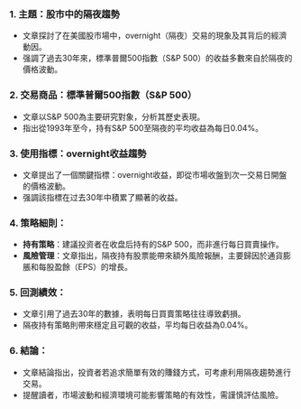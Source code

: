 ### 1. 主題：股市中的隔夜趨勢

- 文章探討了在美國股市場中，overnight（隔夜）交易的現象及其背后的經濟動因。
- 强調了過去30年來，標準普爾500指數（S&P 500）的收益多數來自於隔夜的價格波動。

### 2. 交易商品：標準普爾500指數（S&P 500）

- 文章以S&P 500為主要研究對象，分析其歷史表現。
- 指出從1993年至今，持有S&P 500至隔夜的平均收益為每日0.04%。

### 3. 使用指標：overnight收益趨勢

- 文章提出了一個關鍵指標：overnight收益，即從市場收盤到次一交易日開盤的價格波動。
- 强調該指標在过去30年中積累了顯著的收益。

### 4. 策略細則：

- **持有策略**：建議投资者在收盘后持有的S&P 500，而非進行每日買賣操作。
- **風險管理**：文章指出，隔夜持有股票能帶來額外風險報酬，主要歸因於通貨膨脹和每股盈餘（EPS）的增長。

### 5. 回測績效：

- 文章引用了過去30年的數據，表明每日買賣策略往往導致虧損。
- 隔夜持有策略則帶來穩定且可觀的收益，平均每日收益為0.04%。

### 6. 結論：

- 文章結論指出，投資者若追求簡單有效的賺錢方式，可考慮利用隔夜趨勢進行交易。
- 提醒讀者，市場波動和經濟環境可能影響策略的有效性，需謹慎評估風險。
